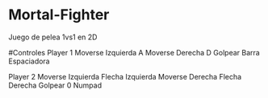 # Mortal-Fighter
Juego de pelea 1vs1 en 2D

#Controles
Player 1
Moverse Izquierda    A
Moverse Derecha      D
Golpear              Barra Espaciadora

Player 2
Moverse Izquierda    Flecha Izquierda
Moverse Derecha      Flecha Derecha
Golpear              0 Numpad
